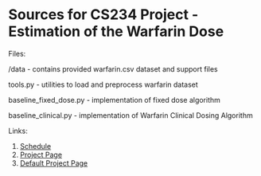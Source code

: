 # Sources for CS234 Project - Estimation of the Warfarin Dose

Files:

/data - contains provided warfarin.csv dataset and support files

tools.py - utilities to load and preprocess warfarin dataset

baseline_fixed_dose.py - implementation of fixed dose algorithm

baseline_clinical.py - implementation of Warfarin Clinical Dosing Algorithm


Links:
  1. [Schedule](https://docs.google.com/document/d/1vIYf-HFQKeuH0-SNvdXx2ylfTErejZMM8p4-wouhuYw/edit?ts=5c69e320)
  2. [Project Page](http://web.stanford.edu/class/cs234/project.html)
  3. [Default Project Page](http://web.stanford.edu/class/cs234/default_project/index.html)
